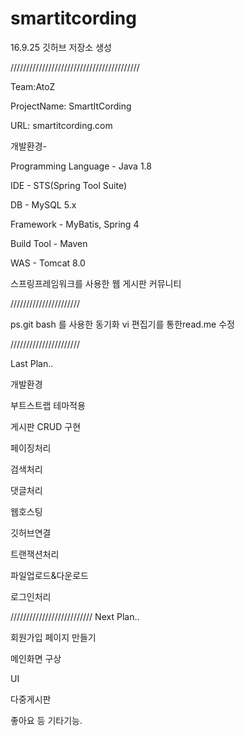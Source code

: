# smartitcording

16.9.25 깃허브 저장소 생성

/////////////////////////////////////////

Team:AtoZ 



ProjectName: SmartItCording



URL: smartitcording.com



개발환경-


Programming Language - Java 1.8


IDE - STS(Spring Tool Suite)


DB - MySQL 5.x 


Framework - MyBatis, Spring 4


Build Tool - Maven


WAS - Tomcat 8.0




스프링프레임워크를 사용한 웹 게시판 커뮤니티

//////////////////////


ps.git bash 를 사용한 동기화 vi 편집기를 통한read.me 수정

//////////////////////

Last Plan..

개발환경

부트스트랩 테마적용

게시판 CRUD 구현

페이징처리

검색처리

댓글처리

웹호스팅

깃허브연결

트랜잭션처리

파일업로드&다운로드

로그인처리

//////////////////////////
Next Plan..

회원가입 페이지 만들기

메인화면 구상

UI

다중게시판

좋아요 등 기타기능.

